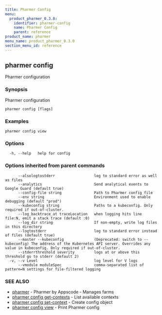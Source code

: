 ```yaml
---
title: Pharmer Config
menu:
  product_pharmer_0.3.0:
    identifier: pharmer-config
    name: Pharmer Config
    parent: reference
product_name: pharmer
menu_name: product_pharmer_0.3.0
section_menu_id: reference
---
```

## pharmer config

Pharmer configuration

### Synopsis

Pharmer configuration

```
pharmer config [flags]
```

### Examples

```
pharmer config view
```

### Options

```
  -h, --help   help for config
```

### Options inherited from parent commands

```
      --alsologtostderr                  log to standard error as well as files
      --analytics                        Send analytical events to Google Guard (default true)
      --config-file string               Path to Pharmer config file
      --env string                       Environment used to enable debugging (default "prod")
      --kubeconfig string                Paths to a kubeconfig. Only required if out-of-cluster.
      --log_backtrace_at traceLocation   when logging hits line file:N, emit a stack trace (default :0)
      --log_dir string                   If non-empty, write log files in this directory
      --logtostderr                      log to standard error instead of files (default true)
      --master --kubeconfig              (Deprecated: switch to --kubeconfig) The address of the Kubernetes API server. Overrides any value in kubeconfig. Only required if out-of-cluster.
      --stderrthreshold severity         logs at or above this threshold go to stderr (default 2)
  -v, --v Level                          log level for V logs
      --vmodule moduleSpec               comma-separated list of pattern=N settings for file-filtered logging
```

### SEE ALSO

* [pharmer](/docs/reference/pharmer.md)	 - Pharmer by Appscode - Manages farms
* [pharmer config get-contexts](/docs/reference/pharmer_config_get-contexts.md)	 - List available contexts
* [pharmer config set-context](/docs/reference/pharmer_config_set-context.md)	 - Create  config object
* [pharmer config view](/docs/reference/pharmer_config_view.md)	 - Print Pharmer config

